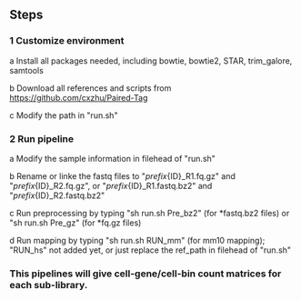 ## Steps

### 1 Customize environment
a Install all packages needed, including bowtie, bowtie2, STAR, trim_galore, samtools

b Download all references and scripts from https://github.com/cxzhu/Paired-Tag

c Modify the path in "run.sh"

### 2 Run pipeline
a Modify the sample information in filehead of "run.sh"

b Rename or linke the fastq files to "${prefix}${ID}_R1.fq.gz" and "${prefix}${ID}_R2.fq.gz", or "${prefix}${ID}_R1.fastq.bz2" and "${prefix}${ID}_R2.fastq.bz2"

c Run preprocessing by typing "sh run.sh Pre_bz2" (for *fastq.bz2 files) or "sh run.sh Pre_gz" (for *fq.gz files)

d Run mapping by typing "sh run.sh RUN_mm" (for mm10 mapping); "RUN_hs" not added yet, or just replace the ref_path in filehead of "run.sh"


### This pipelines will give cell-gene/cell-bin count matrices for each sub-library.
